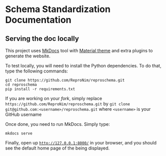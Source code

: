 # Schema Standardization Documentation



## Serving the doc locally

This project uses [MkDocs](https://www.mkdocs.org/) tool with
[Material theme](https://squidfunk.github.io/mkdocs-material/) and extra plugins to generate the website.

To test locally, you will need to install the Python dependencies. To do that, type the following commands:

```
git clone https://github.com/ReproNim/reproschema.git
cd reproschema
pip install -r requirements.txt
```

If you are working on your *fork*, simply replace `https://github.com/ReproNim/reproschema.git`
by `git clone git@github.com:<username>/reproschema.git` where `<username>` is your GitHub username

Once done, you need to run MkDocs. Simply type:

```
mkdocs serve
```

Finally, open up [`http://127.0.0.1:8000/`](http://127.0.0.1:8000/) in your browser, and you
should see the default home page of the being displayed.
